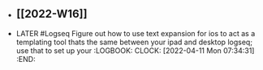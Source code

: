 - [[2022-W16]]
	-
- LATER #Logseq Figure out how to use text expansion for ios to act as a templating tool thats the same between your ipad and desktop logseq; use that to set up your
  :LOGBOOK:
  CLOCK: [2022-04-11 Mon 07:34:31]
  :END: